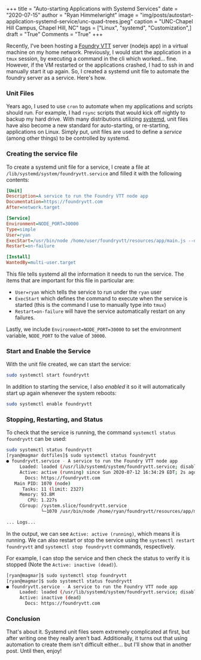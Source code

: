 +++
title   = "Auto-starting Applications with Systemd Services"
date    = "2020-07-15"
author  = "Ryan Himmelwright"
image   = "img/posts/autostart-application-systemd-service/unc-quad-trees.jpeg"
caption = "UNC-Chapel Hill Campus, Chapel Hill, NC"
tags    = ["Linux", "systemd", "Customization",]
draft   = "True"
Comments = "True"
+++

Recently, I've been hosting a [Foundry VTT](http://foundryvtt.com) server
(nodejs app) in a virtual machine on my home network. Previously, I would
start the application in a `tmux` session, by executing a command in the cli
which worked... fine.  However, if the VM restarted or the applications
crashed, I had to ssh in and manually start it up again. So, I created a
systemd unit file to automate the foundry server as a service. Here's how.

<!--more-->

### Unit Files

Years ago, I used to use `cron` to automate when my applications and scripts
should run. For example, I had `rsync` scripts that would kick off nightly to
backup my hard drive. With many distributions utilizing
[systemd](https://en.wikipedia.org/wiki/Systemd), unit files have also become
a new standard for auto-starting, or re-starting, applications on Linux. Simply
put, unit files are used to define a *service* (among other things) to be
controlled by systemd.

### Creating the service file

To create a systemd unit file for a service, I create a file at
`/lib/systemd/system/foundryvtt.service` and filled it with the following
contents:

```ini
[Unit]
Description=A service to run the Foundry VTT node app
Documentation=https://foundryvtt.com
After=network.target

[Service]
Environment=NODE_PORT=30000
Type=simple
User=ryan
ExecStart=/usr/bin/node /home/user/foundryvtt/resources/app/main.js --dataPath=/home/user/foundrydata
Restart=on-failure

[Install]
WantedBy=multi-user.target
```

This file tells systemd all the information it needs to run the service. The
items that are important for this file in particular are:

- `User=ryan` which tells the service to run under the `ryan` user
- `ExecStart` which defines the command to execute when the service is started
    (this is the command I use to manually type into `tmux`)
- `Restart=on-failure` will have the service automatically restart on any
    failures.

Lastly, we include `Environment=NODE_PORT=30000` to set the environment
variable, `NODE_PORT` to the value of `30000`.


### Start and Enable the Service

With the unit file created, we can start the service:

```bash
sudo systemctl start foundryvtt
```

In addition to starting the service, I also *enabled* it so it will
automatically start up again whenever the system reboots:


```bash
sudo systemctl enable foundryvtt
```

### Stopping, Restarting, and Status

To check that the service is running, the command `systemctl status foundryvtt`
can be used:

```bash
sudo systemctl status foundryvtt
[ryan@magmar dotfiles]$ sudo systemctl status foundryvtt
● foundryvtt.service - A service to run the Foundry VTT node app
     Loaded: loaded (/usr/lib/systemd/system/foundryvtt.service; disabled; vendor preset: disabled)
     Active: active (running) since Sun 2020-07-12 16:34:29 EDT; 2s ago
       Docs: https://foundryvtt.com
   Main PID: 1070 (node)
      Tasks: 11 (limit: 2327)
     Memory: 93.8M
        CPU: 1.227s
     CGroup: /system.slice/foundryvtt.service
             └─1070 /usr/bin/node /home/ryan/foundryvtt/resources/app/main.js --dataPath=/home/ryan/foundrydata

... Logs...
```

In the output, we can see `Active: active (running)`, which means it is
running. We can also restart or stop the service using the `systemctl restart
foundryvtt` and `systemctl stop foundryvtt` commands, respectively.

For example, I can stop the service and then check the status to verify it is
stopped (Note the `Active: inactive (dead)`).

```bash
[ryan@magmar]$ sudo systemctl stop foundryvtt
[ryan@magmar]$ sudo systemctl status foundryvtt
● foundryvtt.service - A service to run the Foundry VTT node app
     Loaded: loaded (/usr/lib/systemd/system/foundryvtt.service; disabled; vendor preset: disabled)
     Active: inactive (dead)
       Docs: https://foundryvtt.com
```

### Conclusion

That's about it. Systemd unit files seem extremely complicated at first, but
after writing one they really aren't bad. Additionally, it turns out that using
automation to create them isn't difficult either... but I'll show that in
another post. Until then, enjoy!
